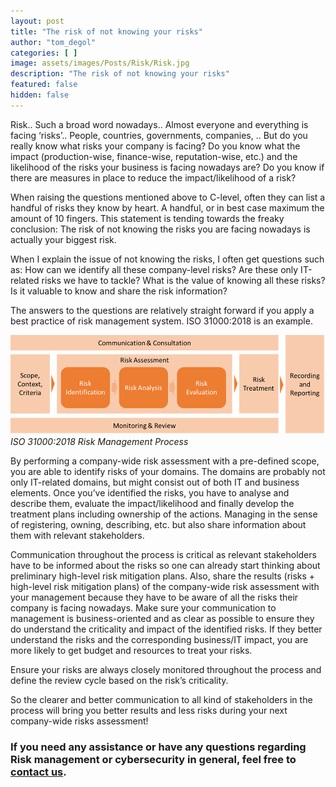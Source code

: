 ```yaml
---
layout: post
title: "The risk of not knowing your risks"
author: "tom_degol"
categories: [ ]
image: assets/images/Posts/Risk/Risk.jpg
description: "The risk of not knowing your risks"
featured: false
hidden: false
---
```


Risk.. Such a broad word nowadays.. 
Almost everyone and everything is facing ‘risks’.. People, countries, governments, companies, ..
But do you really know what risks your company is facing? Do you know what the impact (production-wise, finance-wise, reputation-wise, etc.) and the likelihood of the risks your business is facing nowadays are? Do you know if there are measures in place to reduce the impact/likelihood of a risk?

When raising the questions mentioned above to C-level, often they can list a handful of risks they know by heart. A handful, or in best case maximum the amount of 10 fingers. This statement is tending towards the freaky conclusion: The risk of not knowing the risks you are facing nowadays is actually your biggest risk.

When I explain the issue of not knowing the risks, I often get questions such as: How can we identify all these company-level risks? Are these only IT-related risks we have to tackle? What is the value of knowing all these risks? Is it valuable to know and share the risk information?

The answers to the questions are relatively straight forward if you apply a best practice of risk management system. ISO 31000:2018 is an example.

![The risk management process](../assets/images/Posts/Risk/Risk.png)
*ISO 31000:2018 Risk Management Process*

By performing a company-wide risk assessment with a pre-defined scope, you are able to identify risks of your domains. The domains are probably not only IT-related domains, but might consist out of both IT and business elements. Once you’ve identified the risks, you have to analyse and describe them, evaluate the impact/likelihood and finally develop the treatment plans including ownership of the actions. Managing in the sense of registering, owning, describing, etc. but also share information about them with relevant stakeholders.

Communication throughout the process is critical as relevant stakeholders have to be informed about the risks so one can already start thinking about preliminary high-level risk mitigation plans. Also, share the results (risks + high-level risk mitigation plans) of the company-wide risk assessment with your management because they have to be aware of all the risks their company is facing nowadays. Make sure your communication to management is business-oriented and as clear as possible to ensure they do understand the criticality and impact of the identified risks. If they better understand the risks and the corresponding business/IT impact, you are more likely to get budget and resources to treat your risks.

Ensure your risks are always closely monitored throughout the process and define the review cycle based on the risk’s criticality.

So the clearer and better communication to all kind of stakeholders in the process will bring you better results and less risks during your next company-wide risks assessment!


### If you need any assistance or have any questions regarding Risk management or cybersecurity in general, feel free to [contact us](https://www.ordina.be/diensten/security-and-privacy/).